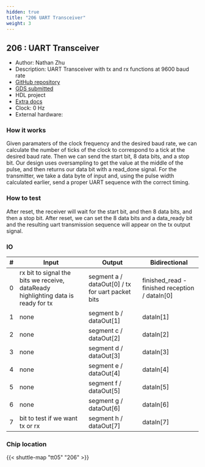 ```yaml
---
hidden: true
title: "206 UART Transceiver"
weight: 3
---
```


## 206 : UART Transceiver

* Author: Nathan Zhu
* Description: UART Transceiver with tx and rx functions at 9600 baud rate
* [GitHub repository](https://github.com/njzhu/tt05_uart_transceiver)
* [GDS submitted](https://github.com/njzhu/tt05_uart_transceiver/actions/runs/6739921756)
* HDL project
* [Extra docs]()
* Clock: 0 Hz
* External hardware: 



### How it works

Given paramaters of the clock frequency and the desired baud rate,
we can calculate the number of ticks of the clock to correspond to a tick
at the desired baud rate. Then we can send the start bit, 8 data bits, and
a stop bit. Our design uses oversampling to get the value at the middle of
the pulse, and then returns our data bit with a read_done signal. For the transmitter,
we take a data byte of input and, using the pulse width calculated earlier,
send a proper UART sequence with the correct timing.


### How to test

After reset, the receiver will wait for the start bit, and then 8 data bits,
and then a stop bit. After reset, we can set the 8 data bits and a data_ready bit
and the resulting uart transmission sequence will appear on the tx output signal.


### IO

| # | Input        | Output       | Bidirectional      |
|---|--------------|--------------| -------------------|
| 0 | rx bit to signal the bits we receive, dataReady highlighting data is ready for tx  | segment a / dataOut[0] / tx for uart packet bits | finished_read - finished reception / dataIn[0] |
| 1 | none  | segment b / dataOut[1] | dataIn[1] |
| 2 | none  | segment c / dataOut[2] | dataIn[2] |
| 3 | none  | segment d / dataOut[3] | dataIn[3] |
| 4 | none  | segment e / dataOut[4] | dataIn[4] |
| 5 | none  | segment f / dataOut[5] | dataIn[5] |
| 6 | none  | segment g / dataOut[6] | dataIn[6] |
| 7 | bit to test if we want tx or rx  | segment h / dataOut[7] | dataIn[7] |

### Chip location

{{< shuttle-map "tt05" "206" >}}
